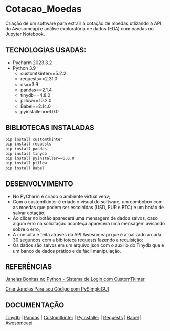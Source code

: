 # Cotacao_Moedas

Criação de um software para extrair a cotação de moedas utlizando a API do Awesomeapi e análise exploratória de dados (EDA) com pandas no Jupyter Notebook.

## TECNOLOGIAS USADAS:
- Pycharm 2023.3.2
- Python 3.9
  - customtkinter==5.2.2
  - requests==2.31.0
  - os==3.9
  - pandas==2.1.4
  - tinydb==4.8.0
  - pillow==10.2.0
  - Babel==2.14.0
  - pyinstaller==6.0.0
 
## BIBLIOTECAS INSTALADAS
```bash
pip install customtkinter
pip install requests
pip install pandas
pip install tinydb
pip install pyinstaller==6.0.0
pip install pillow
pip install Babel
```
## DESENVOLVIMENTO
- No PyCharm é criado o ambiente virtual venv;
- Com o customtkinter é criado o visual do software, um combobox com as moedas que podem ser escolhidas (USD, EUR e BTC) e um botão de salvar cotação;
- Ao clicar no botão aparecerá uma mensagem de dados salvos, caso algum erro na solicitação aconteça aparecerá uma mensagem avisando sobre o erro;
- A consulta é feita através da API Awesomeapi que é atualizado a cada 30 segundos com a biblioteca requests fazendo a requisição;
- Os dados são salvos em um arquivo json com o auxilio do Tinydb que é um banco de dados prático e de fácil manipulação.


## REFERÊNCIAS
[Janelas Bonitas no Python - Sistema de Login com CustomTkinter](https://www.youtube.com/watch?v=rQLO1m8oia4) <p>
[Criar Janelas Para seu Código com PySimpleGUI](https://www.youtube.com/watch?v=Ol3n_BR4v70)

## DOCUMENTAÇÃO
[Tinydb](https://tinydb.readthedocs.io/en/latest/) | [Pandas](https://pandas.pydata.org/docs/) | [Customtkinter](https://customtkinter.tomschimansky.com/documentation/) | [PyInstaller](https://pyinstaller.org/en/stable/) | [Requests](https://requests.readthedocs.io/en/latest/) | [Babel](https://babel.pocoo.org/en/latest/) | [Awesomeapi](https://docs.awesomeapi.com.br/api-de-moedas)
